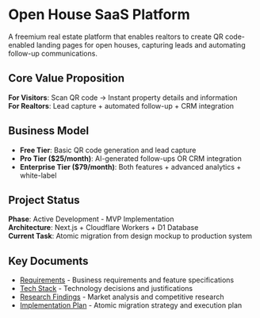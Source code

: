 # Open House SaaS Platform

A freemium real estate platform that enables realtors to create QR code-enabled landing pages for open houses, capturing leads and automating follow-up communications.

## Core Value Proposition

**For Visitors**: Scan QR code → Instant property details and information  
**For Realtors**: Lead capture + automated follow-up + CRM integration

## Business Model

- **Free Tier**: Basic QR code generation and lead capture
- **Pro Tier ($25/month)**: AI-generated follow-ups OR CRM integration  
- **Enterprise Tier ($79/month)**: Both features + advanced analytics + white-label

## Project Status

**Phase**: Active Development - MVP Implementation  
**Architecture**: Next.js + Cloudflare Workers + D1 Database  
**Current Task**: Atomic migration from design mockup to production system

## Key Documents

- [Requirements](./REQUIREMENTS.md) - Business requirements and feature specifications
- [Tech Stack](./TECH-STACK.md) - Technology decisions and justifications  
- [Research Findings](./RESEARCH-FINDINGS.md) - Market analysis and competitive research
- [Implementation Plan](./IMPLEMENTATION-PLAN.md) - Atomic migration strategy and execution plan